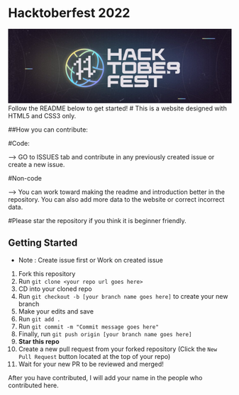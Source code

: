 # Hacktoberfest 2022

<div align="center">
  <img src="img/1080x360.jpg" />
  </div>
Follow the README below to get started!
# This is a website designed with HTML5 and CSS3 only.

##How you can contribute:

#Code: 

--> GO to ISSUES tab and contribute in any previously created issue or create a new issue.

#Non-code

--> You can work toward making the readme and introduction better in the repository. You can also add more data to the website or correct incorrect data.

#Please star the repository if you think it is beginner friendly.


## Getting Started

* Note : Create issue first or Work on created issue 

1. Fork this repository
2. Run ```git clone <your repo url goes here>```
3. CD into your cloned repo
4. Run ```git checkout -b [your branch name goes here]``` to create your new branch
5. Make your edits and save
6. Run ```git add .```
7. Run ```git commit -m "Commit message goes here"```
8. Finally, run ```git push origin [your branch name goes here]```
9. **Star this repo**
10. Create a new pull request from your forked repository (Click the `New Pull Request` button located at the top of your repo)
11. Wait for your new PR to be reviewed and merged!




After you have contributed, I will add your name in the people who contributed  here.
